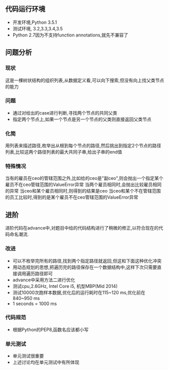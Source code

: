 ## 代码运行环境
* 开发环境,Python 3.5.1
* 测试环境, 3.2,3.3,3.4,3.5
* Python 2.7因为不支持function annotations,就先不兼容了
## 问题分析
### 现状
这是一棵树状结构的组织列表,从数据定义看,可以向下搜索,但没有向上找父类节点的能力
### 问题
* 通过对给出的case进行判断,寻找两个节点的共同父类
* 指定两个节点上,如果一个节点是另一个节点的父类则直接返回父类节点

### 化简
用列表来描述路径,枚举出从根到每个节点的路径,然后挑出到指定2个节点的路径列表,比较这两个路径列表的最大共同子串,给出子串的end值

### 特殊情况
当有的雇员在ceo的管辖范围之外,比如给的ceo是"副ceo",则会抛出一个指定某个雇员不在ceo管辖范围的ValueError异常
当两个雇员相同时,会抛出比较雇员相同的异常
当ceo和某个雇员相同时,则得到的结果是ceo
当ceo和某个不在管辖范围的员工比较时,得到的是某个雇员不在ceo管辖范围的ValueError异常

## 进阶
进阶代码在advance中,对题目中给的代码结构进行了稍微的修正,以符合现在的代码命名潮流.
### 改进
* 可以不枚举完所有的路径,找到两个指定路径就返回,但这和下面这种优化冲突
* 用动态规划的思想,把遍历完的路径保存在一个数据结构中,这样下次只需要直接调用遍历路径即可
* advance中采用方法二进行优化
* 测试cpu,2.6GHz, Intel Core i5, 机型MBP(Mid 2014)
* 测试10000次跑样本数据,优化后的运行耗时在115~120 ms,优化前在840~950 ms
* 1 seconds = 1000 ms

### 代码规范
* 根据Python的PEP8,函数名应该都小写

### 单元测试
* 单元测试很重要
* 上述讨论均在单元测试中有所体现
